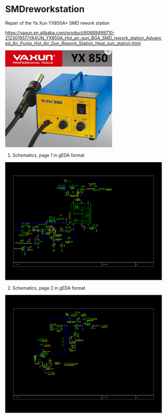 # SMDreworkstation
Repair of the Ya Xun YX850A+ SMD rework station

https://yaxun.en.alibaba.com/product/60669499710-212301957/YAXUN_YX850A_Hot_air_gun_BGA_SMD_rework_station_Advanced_Air_Pump_Hot_Air_Gun_Rework_Station_Heat_gun_station.html

![Ya Xun YX850A+](yaxun850A.jpg)

1. Schematics, page 1 in gEDA format
 
![Schematics Page 1](smdrework1.png)

2. Schematics, page 2 in gEDA format

![Schematics Page 2](smdrework2.png)
